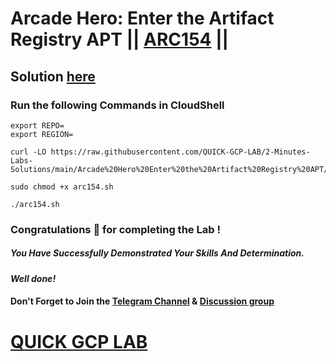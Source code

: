 # Arcade Hero: Enter the Artifact Registry APT || [ARC154](https://www.cloudskillsboost.google/focuses/89727?parent=catalog) ||

## Solution [here]()

### Run the following Commands in CloudShell

```
export REPO=
export REGION=
```
```
curl -LO https://raw.githubusercontent.com/QUICK-GCP-LAB/2-Minutes-Labs-Solutions/main/Arcade%20Hero%20Enter%20the%20Artifact%20Registry%20APT/arc154.sh

sudo chmod +x arc154.sh

./arc154.sh
```

### Congratulations 🎉 for completing the Lab !

##### *You Have Successfully Demonstrated Your Skills And Determination.*

#### *Well done!*

#### Don't Forget to Join the [Telegram Channel](https://t.me/QuickGcpLab) & [Discussion group](https://t.me/QuickGcpLabChats)

# [QUICK GCP LAB](https://www.youtube.com/@quickgcplab)
